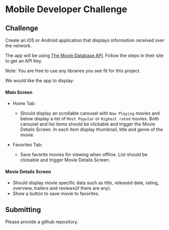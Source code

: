 # Mobile Developer Challenge

## Challenge

Create an iOS or Android application that displays information received over the network.

The app will be using [The Movie Database API](https://www.themoviedb.org/documentation/api). Follow the steps in their site to get an API Key. 

Note: You are free to use any libraries you see fit for this project.

We would like the app to display:

#### Main Screen
- Home Tab:
  - Should display an scrollable carousel with `Now Playing` movies and below display a list of `Most Popular` or `Highest rated` movies. Both carousel and list items should be clickable and trigger the Movie Details Screen. In each item display thumbnail, title and genre of the movie.

- Favorites Tab:
  - Save favorite movies for viewing when offline. List should be clickable and trigger Movie Details Screen.

#### Movie Details Screen
- Should display movie specific data such as title, released date, rating, overview, trailers and reviews(if there are any).
- Show a button to save movie to favorites.


## Submitting

Please provide a github repository. 

